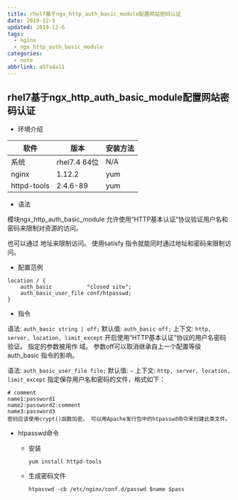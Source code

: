 ```yaml
---
title: rhel7基于ngx_http_auth_basic_module配置网站密码认证
date: 2019-12-5
updated: 2019-12-6
tags:
  - nginx
  - ngx_http_auth_basic_module
categories:
  - note
abbrlink: a57a4a11
---
```


## rhel7基于ngx_http_auth_basic_module配置网站密码认证

* 环境介绍

软件|版本|安装方法
-|-|-
系统|rhel7.4 64位| N/A
nginx|1.12.2|yum
httpd-tools|2.4.6-89|yum

* 语法


模块ngx_http_auth_basic_module 允许使用“HTTP基本认证”协议验证用户名和密码来限制对资源的访问。

也可以通过 地址来限制访问。 使用satisfy 指令就能同时通过地址和密码来限制访问。

* 配置范例

```nginx
location / {
    auth_basic           "closed site";
    auth_basic_user_file conf/htpasswd;
}
```
* 指令

语法:	`auth_basic string | off;`
默认值:	`auth_basic off;`
上下文:	`http, server, location, limit_except`
开启使用“HTTP基本认证”协议的用户名密码验证。 指定的参数被用作 域。 参数off可以取消继承自上一个配置等级 auth_basic 指令的影响。

语法:	`auth_basic_user_file file;`
默认值:	`—`
上下文:	`http, server, location, limit_except`
指定保存用户名和密码的文件，格式如下：

 ```nginx
# comment
name1:password1
name2:password2:comment
name3:password3
密码应该使用crypt()函数加密。 可以用Apache发行包中的htpasswd命令来创建此类文件。
 ```

* htpasswd命令

  * 安装
    ```shell
    yum install httpd-tools
    ```
  * 生成密码文件
    ```shell
    htpasswd -cb /etc/nginx/conf.d/passwd $name $pass
    ```
